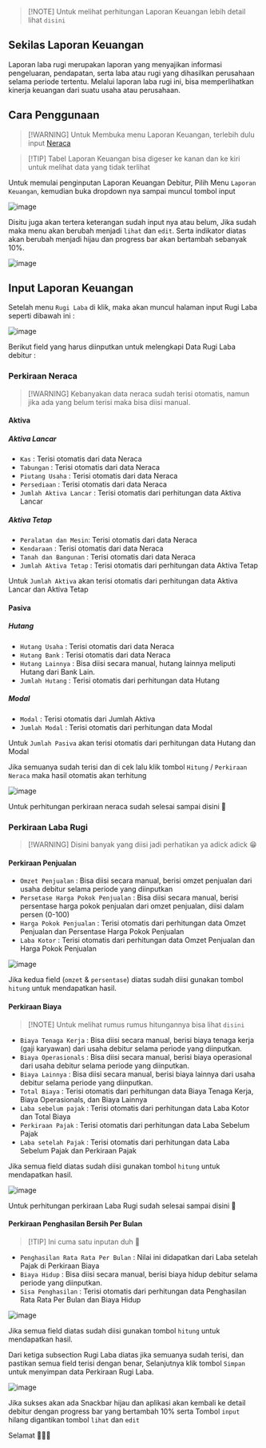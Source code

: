 > [!NOTE] Untuk melihat perhitungan Laporan Keuangan lebih detail lihat `disini`

## Sekilas Laporan Keuangan

Laporan laba rugi merupakan laporan yang menyajikan informasi pengeluaran, pendapatan, serta laba atau rugi yang dihasilkan perusahaan selama periode tertentu. Melalui laporan laba rugi ini, bisa memperlihatkan kinerja keuangan dari suatu usaha atau perusahaan.

## Cara Penggunaan

> [!WARNING] Untuk Membuka menu Laporan Keuangan, terlebih dulu input [Neraca](neraca.md)

> [!TIP] Tabel Laporan Keuangan bisa digeser ke kanan dan ke kiri untuk melihat data yang tidak terlihat

Untuk memulai penginputan Laporan Keuangan Debitur, Pilih Menu `Laporan Keuangan`, kemudian buka dropdown nya sampai muncul tombol input 

![image](https://user-images.githubusercontent.com/45744788/199829692-1083dc7c-33c5-41fd-8429-dc2baa65afc8.png)

Disitu juga akan tertera keterangan sudah input nya atau belum, Jika sudah maka menu akan berubah menjadi `lihat` dan `edit`.
Serta indikator diatas akan berubah menjadi hijau dan progress bar akan bertambah sebanyak 10%.

![image](https://user-images.githubusercontent.com/45744788/199679832-23a70373-c5d0-4564-8081-7a66134af793.png)

## Input Laporan Keuangan

Setelah menu `Rugi Laba` di klik, maka akan muncul halaman input Rugi Laba seperti dibawah ini : 

![image](https://user-images.githubusercontent.com/45744788/199829933-2bd0be1c-9746-49ba-ba7f-c0a5eaa49569.png)

Berikut field yang harus diinputkan untuk melengkapi Data Rugi Laba debitur :

### Perkiraan Neraca

> [!WARNING] Kebanyakan data neraca sudah terisi otomatis, namun jika ada yang belum terisi maka bisa diisi manual.

#### Aktiva

##### Aktiva Lancar
- `Kas` : Terisi otomatis dari data Neraca
- `Tabungan` : Terisi otomatis dari data Neraca
- `Piutang Usaha` : Terisi otomatis dari data Neraca
- `Persediaan` : Terisi otomatis dari data Neraca
- `Jumlah Aktiva Lancar` : Terisi otomatis dari perhitungan data Aktiva Lancar

##### Aktiva Tetap

- `Peralatan dan Mesin`: Terisi otomatis dari data Neraca
- `Kendaraan` : Terisi otomatis dari data Neraca
- `Tanah dan Bangunan` : Terisi otomatis dari data Neraca
- `Jumlah Aktiva Tetap` : Terisi otomatis dari perhitungan data Aktiva Tetap

Untuk `Jumlah Aktiva` akan terisi otomatis dari perhitungan data Aktiva Lancar dan Aktiva Tetap

#### Pasiva

##### Hutang
- `Hutang Usaha` : Terisi otomatis dari data Neraca
- `Hutang Bank` : Terisi otomatis dari data Neraca
- `Hutang Lainnya` : Bisa diisi secara manual, hutang lainnya meliputi Hutang dari Bank Lain.
- `Jumlah Hutang` : Terisi otomatis dari perhitungan data Hutang

##### Modal
- `Modal` : Terisi otomatis dari Jumlah Aktiva 
- `Jumlah Modal` : Terisi otomatis dari perhitungan data Modal

Untuk `Jumlah Pasiva` akan terisi otomatis dari perhitungan data Hutang dan Modal

Jika semuanya sudah terisi dan di cek lalu klik tombol `Hitung` / `Perkiraan Neraca` maka hasil otomatis akan terhitung

![image](https://user-images.githubusercontent.com/45744788/199869334-ca77103c-916d-4c84-8fd2-640877170129.png)


Untuk perhitungan perkiraan neraca sudah selesai sampai disini 🎉

### Perkiraan Laba Rugi

> [!WARNING] Disini banyak yang diisi jadi perhatikan ya adick adick 😁

#### Perkiraan Penjualan

- `Omzet Penjualan` : Bisa diisi secara manual, berisi omzet penjualan dari usaha debitur selama periode yang diinputkan
- `Persetase Harga Pokok Penjualan` : Bisa diisi secara manual, berisi persentase harga pokok penjualan dari omzet penjualan, diisi dalam persen (0-100)
- `Harga Pokok Penjualan` : Terisi otomatis dari perhitungan data Omzet Penjualan dan Persentase Harga Pokok Penjualan
- `Laba Kotor` : Terisi otomatis dari perhitungan data Omzet Penjualan dan Harga Pokok Penjualan

![image](https://user-images.githubusercontent.com/45744788/199877412-61889184-c48a-46a3-a6a8-8fe676db3e12.png)


Jika kedua field (`omzet` & `persentase`) diatas sudah diisi gunakan tombol `hitung` untuk mendapatkan hasil.

#### Perkiraan Biaya

> [!NOTE] Untuk melihat rumus rumus hitungannya bisa lihat `disini`

- `Biaya Tenaga Kerja` : Bisa diisi secara manual, berisi biaya tenaga kerja (gaji karyawan) dari usaha debitur selama periode yang diinputkan.
- `Biaya Operasionals` : Bisa diisi secara manual, berisi biaya operasional dari usaha debitur selama periode yang diinputkan.
- `Biaya Lainnya` : Bisa diisi secara manual, berisi biaya lainnya dari usaha debitur selama periode yang diinputkan.
- `Total Biaya` : Terisi otomatis dari perhitungan data Biaya Tenaga Kerja, Biaya Operasionals, dan Biaya Lainnya
- `Laba sebelum pajak` : Terisi otomatis dari perhitungan data Laba Kotor dan Total Biaya
- `Perkiraan Pajak` : Terisi otomatis dari perhitungan data Laba Sebelum Pajak
- `Laba setelah Pajak` : Terisi otomatis dari perhitungan data Laba Sebelum Pajak dan Perkiraan Pajak

Jika semua field diatas sudah diisi gunakan tombol `hitung` untuk mendapatkan hasil.

![image](https://user-images.githubusercontent.com/45744788/199877684-0cb61f5c-c666-49e8-bc69-faec32ca886d.png)

Untuk perhitungan perkiraan Laba Rugi sudah selesai sampai disini 🎉


#### Perkiraan Penghasilan Bersih Per Bulan

> [!TIP] Ini cuma satu inputan duh 👀
- `Penghasilan Rata Rata Per Bulan` : Nilai ini didapatkan dari Laba setelah Pajak di Perkiraan Biaya
- `Biaya Hidup` : Bisa diisi secara manual, berisi biaya hidup debitur selama periode yang diinputkan.
- `Sisa Penghasilan` : Terisi otomatis dari perhitungan data Penghasilan Rata Rata Per Bulan dan Biaya Hidup

![image](https://user-images.githubusercontent.com/45744788/199878218-4cdaea05-e1b9-4cb3-8130-5f0167a00696.png)

Jika semua field diatas sudah diisi gunakan tombol `hitung` untuk mendapatkan hasil.


Dari ketiga subsection Rugi Laba diatas jika semuanya sudah terisi, dan pastikan semua field terisi dengan benar, Selanjutnya klik tombol `Simpan` untuk menyimpan data Perkiraan Rugi Laba.

![image](https://user-images.githubusercontent.com/45744788/199878537-b486c436-1408-4584-af38-ea3f7c50df52.png)

Jika sukses akan ada Snackbar hijau dan aplikasi akan kembali ke detail debitur dengan progress bar yang bertambah 10% serta Tombol `input` hilang digantikan tombol `lihat` dan `edit`

Selamat 🎉🎉🎉